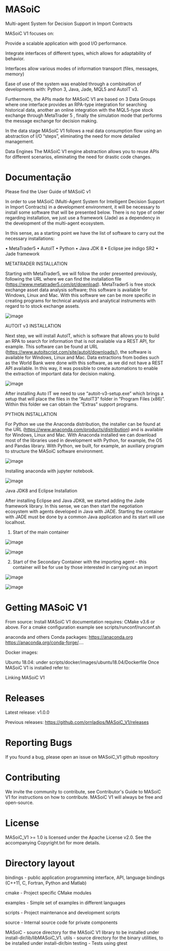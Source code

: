 # MASoiC
Multi-agent System for Decision Support in Import Contracts

MASoiC V1 focuses on:

Provide a scalable application with good I/O performance.

Integrate interfaces of different types, which allows for adaptability of behavior.

Interfaces allow various modes of information transport (files, messages, memory)

Ease of use of the system was enabled through a combination of developments with: Python 3, Java, Jade, MQL5 and AutoIT v3.

Furthermore, the APIs made for MASoiC V1 are based on 3 Data Groups where one interface provides an RPA-type integration for searching historical data, another an online integration with the MQL5-type stock exchange through MetaTrader 5 , finally the simulation mode that performs the message exchange for decision making.

In the data stage MASoiC V1 follows a real data consumption flow using an abstraction of I/O “steps”, eliminating the need for more detailed management.

Data Engines The MASoiC V1 engine abstraction allows you to reuse APIs for different scenarios, eliminating the need for drastic code changes.


# Documentação
Please find the User Guide of MASoiC v1


In order to use MASoiC (Multi-Agent System for Intelligent Decision Support in Import Contracts) in a development environment, it will be necessary to install some software that will be presented below.
There is no type of order regarding installation, we just use a framework (Jade) as a dependency in the development of the multi-agent ecosystem.

In this sense, as a starting point we have the list of software to carry out the necessary installations:

•	MetaTrader5
•	AutoIT
•	Python 
•	Java JDK 8
•	Eclipse jee índigo SR2
•	Jade framework

METATRADER INSTALLATION

Starting with MetaTrader5, we will follow the order presented previously, following the URL where we can find the installation file (https://www.metatrader5.com/pt/download). MetaTrader5 is free stock exchange asset data analysis software; this software is available for Windows, Linux and Mac. With this software we can be more specific in creating programs for technical analysis and analytical instruments with regard to to stock exchange assets.

![image](https://github.com/guinaspas/MASoiC/assets/75345281/6eec94df-6e92-4d15-a9db-4f6f0db4dda1)

AUTOIT v3 INSTALLATION

Next step, we will install AutoIT, which is software that allows you to build an RPA to search for information that is not available via a REST API, for example. This software can be found at URL (https://www.autoitscript.com/site/autoit/downloads/), the software is available for Windows, Linux and Mac.
Data extractions from bodies such as the World Bank were done with this software, as we did not have a REST API available. In this way, it was possible to create automations to enable the extraction of important data for decision making.

![image](https://github.com/guinaspas/MASoiC/assets/75345281/f48e4cb6-3dbd-4f4c-a5dc-b87f9e103d60)

After installing Auto IT we need to use “autoit-v3-setup.exe” which brings a setup that will place the files in the “AutoIT3” folder in “Program Files (x86)”. Within this folder we can obtain the “Extras” support programs. 

PYTHON INSTALLATION

For Python we use the Anaconda distribution, the installer can be found at the URL (https://www.anaconda.com/products/distribution) and is available for Windows, Linux and Mac. With Anaconda installed we can download most of the libraries used in development with Python, for example, the OS and Pandas library. With Python, we built, for example, an auxiliary program to structure the MASoiC software environment.

![image](https://github.com/guinaspas/MASoiC/assets/75345281/4027931b-c6cd-4945-b02e-85564c50c278)

Installing anaconda with jupyter notebook.
 
![image](https://github.com/guinaspas/MASoiC/assets/75345281/9293db75-3823-46ff-af90-3705e594190f)

Java JDK8 and Eclipse Installation

After installing Eclipse and Java JDK8, we started adding the Jade framework library. In this sense, we can then start the negotiation ecosystem with agents developed in Java with JADE. 
Starting the container with JADE must be done by a common Java application and its start will use localhost.

1)	 Start of the main container 


![image](https://github.com/guinaspas/MASoiC/assets/75345281/7245f286-39c6-4a1b-a903-4ea6f5a7353d)


![image](https://github.com/guinaspas/MASoiC/assets/75345281/579565b2-6748-4fa4-af62-f9a8f975fb9d)


2)	Start of the Secondary Container with the importing agent – this container will be for use by those interested in carrying out an import

![image](https://github.com/guinaspas/MASoiC/assets/75345281/5b03e6a4-62b0-45e1-b1c0-681d41d86d8b)


![image](https://github.com/guinaspas/MASoiC/assets/75345281/e66b01c4-b53f-449c-ab72-fb8e50cae5bd)



# Getting MASoiC V1
From source: Install MASoiC V1 documentation requires: CMake v3.6 or above. For a cmake configuration example see scripts/runconf/runconf.sh

anaconda and others Conda packages:
https://anaconda.org
https://anaconda.org/conda-forge/....

Docker images:

Ubuntu 18.04: under scripts/docker/images/ubuntu18.04/Dockerfile
Once MASoiC V1 is installed refer to:

Linking MASoiC V1


# Releases
Latest release: v1.0.0

Previous releases: https://github.com/ornladios/MASoiC_V1/releases

# Reporting Bugs
If you found a bug, please open an issue on MASoiC_V1 github repository

# Contributing
We invite the community to contribute, see Contributor's Guide to MASoiC V1 for instructions on how to contribute. MASoiC V1 will always be free and open-source.

# License
MASoiC_V1 >= 1.0 is licensed under the Apache License v2.0. See the accompanying Copyright.txt for more details.

# Directory layout
bindings - public application programming interface, API, language bindings (C++11, C, Fortran, Python and Matlab)

cmake - Project specific CMake modules

examples - Simple set of examples in different languages

scripts - Project maintenance and development scripts

source - Internal source code for private components

MASoiC - source directory for the MASoiC V1 library to be installed under install-dir/lib/libMASoiC_V1.
utils - source directory for the binary utilities, to be installed under install-dir/bin
testing - Tests using gtest

